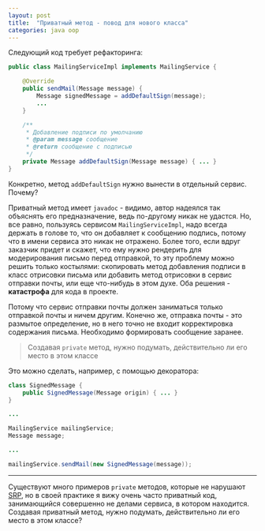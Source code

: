 ```yaml
---
layout: post
title:  "Приватный метод - повод для нового класса"
categories: java oop
---
```


Следующий код требует рефакторинга:
```java
public class MailingServiceImpl implements MailingService {

    @Override
    public sendMail(Message message) {
        Message signedMessage = addDefaultSign(message);
        ...
    }

    /**
     * Добавление подписи по умолчанию
     * @param message сообщение
     * @return сообщение с подписью
     */
    private Message addDefaultSign(Message message) { ... }
}
```
Конкретно, метод `addDefaultSign` нужно вынести в отдельный сервис.
Почему?

Приватный метод имеет `javadoc` - видимо, автор надеялся так 
объяснять его предназначение, ведь по-другому никак не удастся. Но, все
равно, пользуясь сервисом `MailingServiceImpl`, надо всегда держать в
голове то, что он добавляет к сообщению подпись, потому что в имени сервиса
это никак не отражено. Более того, если вдруг заказчик придет 
и скажет, что ему нужно рендерить для модерирования письмо перед
отправкой, то эту проблему можно решить только костылями: скопировать метод
добавления подписи в класс отрисовки письма или добавить метод отрисовки
в сервис отправки почты, или еще что-нибудь в этом духе.
Оба решения - **катастрофа** для кода в проекте.

Потому что сервис отправки почты должен заниматься только отправкой
почты и ничем другим. Конечно же, отправка почты - это размытое
определение, но в него точно не входит корректировка содержания письма. 
Необходимо формировать сообщение заранее.

> Создавая `private` метод, нужно подумать, действительно ли его место в этом
  классе

Это можно сделать, например, с помощью декоратора:
```java
class SignedMessage {
    public SignedMessage(Message origin) { ... }
}

...

MailingService mailingService;
Message message;

...

mailingService.sendMail(new SignedMessage(message));
```
---

Существуют много примеров `private` методов, которые не нарушают
[SRP](https://en.wikipedia.org/wiki/Single_responsibility_principle),
но в своей практике я вижу очень часто приватный код, занимающийся
совершенно не делами сервиса, в котором находится. Создавая
приватный метод, нужно подумать, действительно ли его место в этом
классе?